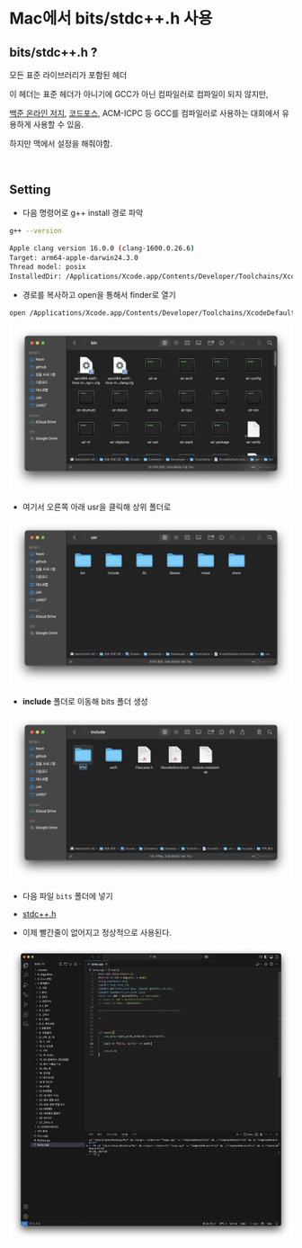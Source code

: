 # Mac에서 bits/stdc++.h 사용

## bits/stdc++.h ?

모든 표준 라이브러리가 포함된 헤더

이 헤더는 표준 헤더가 아니기에 GCC가 아닌 컴파일러로 컴파일이 되지 않지만,

[백준 온라인 저지](http://acmicpc.net/), [코드포스](http://codeforces.com/), ACM-ICPC 등 GCC를 컴파일러로 사용하는 대회에서 유용하게 사용할 수 있음.

하지만 맥에서 설정을 해줘야함.

<br>

## Setting

- 다음 명령어로 g++ install 경로 파악

```bash
g++ --version
```

```bash
Apple clang version 16.0.0 (clang-1600.0.26.6)
Target: arm64-apple-darwin24.3.0
Thread model: posix
InstalledDir: /Applications/Xcode.app/Contents/Developer/Toolchains/XcodeDefault.xctoolchain/usr/bin
```

- 경로를 복사하고 open을 통해서 finder로 열기

```bash
open /Applications/Xcode.app/Contents/Developer/Toolchains/XcodeDefault.xctoolchain/usr/bin
```

![image.png](images/image.png)

- 여기서 오른쪽 아래 usr을 클릭해 상위 폴더로

![image.png](images/image1.png)

- **include** 폴더로 이동해 bits 폴더 생성

![image.png](images/image2.png)

- 다음 파일 `bits` 폴더에 넣기

- [stdc++.h](stdc++.h)

- 이제 빨간줄이 없어지고 정상적으로 사용된다.
  
![image.png](images/image3.png)
